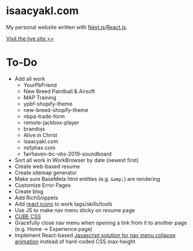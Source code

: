 # isaacyakl.com

My personal website written with [Next.js](https://nextjs.org/)/[React.js](https://reactjs.org/).

[Visit the live site &gt;&gt;](https://www.isaacyakl.com)

# To-Do

-  Add all work
   -  YourPbFriend
   -  New Breed Paintball & Airsoft
   -  MAP Training
   -  ypbf-shopify-theme
   -  new-breed-shopify-theme
   -  nbpa-trade-form
   -  remote-jackbox-player
   -  brandojs
   -  Alive in Christ
   -  isaacyakl.com
   -  nsfphax.com
   -  fairhaven-bc-vbs-2019-soundboard
-  Sort all work in WorkBrowser by date (newest first)
-  Create web-based resume
-  Create sitemap generator
-  Make sure BaseMeta html entities (e.g. `&amp;`) are rendering
-  Customize Error Pages
-  Create blog
-  Add RichSnippets
-  Add [react icons](https://react-icons.github.io/react-icons) to work tags/skills/tools
-  Use JS to make nav menu sticky on resume page
-  [CUBE CSS](https://www.smashingmagazine.com/2021/07/global-local-styling-nextjs/)
-  Gracefully close nav menu when opening a link from it to another page (e.g. Home -> Experience page)
-  Implement React-based [Javascript solution for nav menu collapse animation](https://css-tricks.com/using-css-transitions-auto-dimensions/#technique-3-javascript) instead of hard-coded CSS max-height
